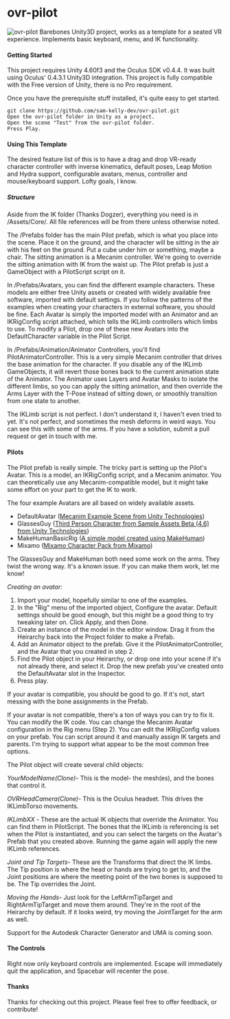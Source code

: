 ovr-pilot
=========

![ovr-pilot](http://i.imgur.com/jp1JYSS.png)
Barebones Unity3D project, works as a template for a seated VR experience. Implements basic keyboard, menu, and IK functionality.

#### Getting Started

This project requires Unity 4.60f3 and the Oculus SDK v0.4.4. It was built using Oculus' 0.4.3.1 Unity3D integration. This project is fully compatible with the Free version of Unity, there is no Pro requirement.

Once you have the prerequisite stuff installed, it's quite easy to get started.

    git clone https://github.com/sam-kelly-dev/ovr-pilot.git
    Open the ovr-pilot folder in Unity as a project.
    Open the scene "Test" from the ovr-pilot folder.
    Press Play.

#### Using This Template

The desired feature list of this is to have a drag and drop VR-ready character controller with inverse kinematics, default poses, Leap Motion and Hydra support, configurable avatars, menus, controller and mouse/keyboard support. Lofty goals, I know.

##### Structure

Aside from the IK folder (Thanks Dogzer), everything you need is in /Assets/Core/. All file references will be from there unless otherwise noted.

The /Prefabs folder has the main Pilot prefab, which is what you place into the scene. Place it on the ground, and the character will be sitting in the air with his feet on the ground. Put a cube under him or something, maybe a chair. The sitting animation is a Mecanim controller. We're going to override the sitting animation with IK from the waist up. The Pilot prefab is just a GameObject with a PilotScript script on it.

In /Prefabs/Avatars, you can find the different example characters. These models are either free Unity assets or created with widely available free software, imported with default settings. If you follow the patterns of the examples when creating your characters in external software, you should be fine. Each Avatar is simply the imported model with an Animator and an IKRigConfig script attached, which tells the IKLimb controllers which limbs to use. To modify a Pilot, drop one of these new Avatars into the DefaultCharacter variable in the Pilot Script.

In /Prefabs/Animation/Animator Controllers, you'll find PilotAnimatorController. This is a very simple Mecanim controller that drives the base animation for the character. If you disable any of the IKLimb GameObjects, it will revert those bones back to the current animation state of the Animator. The Animator uses Layers and Avatar Masks to isolate the different limbs, so you can apply the sitting animation, and then override the Arms Layer with the T-Pose instead of sitting down, or smoothly transition from one state to another.

The IKLimb script is not perfect. I don't understand it, I haven't even tried to yet. It's not perfect, and sometimes the mesh deforms in weird ways. You can see this with some of the arms. If you have a solution, submit a pull request or get in touch with me. 

#### Pilots

The Pilot prefab is really simple. The tricky part is setting up the Pilot's Avatar. This is a model, an IKRigConfig script, and a Mecanim animator. You can theoretically use any Mecanim-compatible model, but it might take some effort on your part to get the IK to work. 

The four example Avatars are all based on widely available assets. 

- DefaultAvatar ([Mecanim Example Scene from Unity Technologies](https://www.assetstore.unity3d.com/en/#!/content/7673))
- GlassesGuy ([Third Person Character from Sample Assets Beta (4.6) from Unity Technologies](https://www.assetstore.unity3d.com/en/#!/content/21064))
- MakeHumanBasicRig ([A simple model created using MakeHuman](http://www.makehuman.org/))
- Mixamo ([Mixamo Character Pack from Mixamo](https://www.assetstore.unity3d.com/en/#!/content/124))

The GlassesGuy and MakeHuman both need some work on the arms. They twist the wrong way. It's a known issue. If you can make them work, let me know!

*Creating an avatar*: 

1. Import your model, hopefully similar to one of the examples.
2. In the "Rig" menu of the imported object, Configure the avatar. Default settings should be good enough, but this might be a good thing to try tweaking later on. Click Apply, and then Done.
3. Create an instance of the model in the editor window. Drag it from the Heirarchy back into the Project folder to make a Prefab.
4. Add an Animator object to the prefab. Give it the PilotAnimatorController, and the Avatar that you created in step 2.
5. Find the Pilot object in your Heirarchy, or drop one into your scene if it's not already there, and select it. Drop the new prefab you've created onto the DefaultAvatar slot in the Inspector.
6. Press play. 

If your avatar is compatible, you should be good to go. If it's not, start messing with the bone assignments in the Prefab. 

If your avatar is not compatible, there's a ton of ways you can try to fix it. You can modify the IK code. You can change the Mecanim Avatar configuration in the Rig menu (Step 2). You can edit the IKRigConfig values on your prefab. You can script around it and manually assign IK targets and parents. I'm trying to support what appear to be the most common free options.

The Pilot object will create several child objects:

*YourModelName(Clone)*- This is the model- the mesh(es), and the bones that control it. 

*OVRHeadCamera(Clone)*- This is the Oculus headset. This drives the IKLimbTorso movements.

*IKLimbXX* - These are the actual IK objects that override the Animator. You can find them in PilotScript. The bones that the IKLimb is referencing is set when the Pilot is instantiated, and you can select the targets on the Avatar's Prefab that you created above. Running the game again will apply the new IKLimb references.

*Joint and Tip Targets*- These are the Transforms that direct the IK limbs. The Tip position is where the head or hands are trying to get to, and the Joint positions are where the meeting point of the two bones is supposed to be. The Tip overrides the Joint.

*Moving the Hands*- Just look for the LeftArmTipTarget and RightArmTipTarget and move them around. They're in the root of the Heirarchy by default. If it looks weird, try moving the JointTarget for the arm as well.

Support for the Autodesk Character Generator and UMA is coming soon.

#### The Controls

Right now only keyboard controls are implemented. Escape will immediately quit the application, and Spacebar will recenter the pose. 

#### Thanks

Thanks for checking out this project. Please feel free to offer feedback, or contribute!

